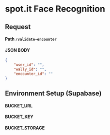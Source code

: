 # spot.it Face Recognition

## Request
#### Path ```/validate-encounter```
#### JSON BODY
```json
{
    "user_id": "",
    "wally_id": "",
    "encounter_id": ""
}
```

## Environment Setup (Supabase)
#### BUCKET_URL
#### BUCKET_KEY
#### BUCKET_STORAGE

